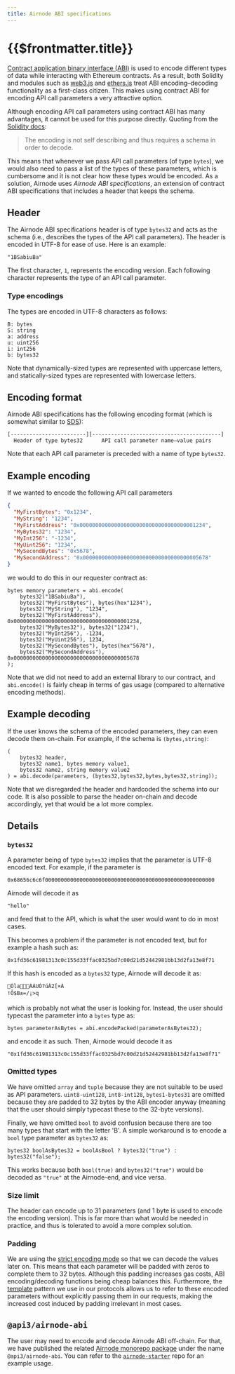 ```yaml
---
title: Airnode ABI specifications
---
```


# {{$frontmatter.title}}

<TocHeader /> <TOC class="table-of-contents" :include-level="[2,4]" />

[Contract application binary interface (ABI)](https://docs.soliditylang.org/en/v0.6.12/abi-spec.html) is used to encode
different types of data while interacting with Ethereum contracts. As a result, both Solidity and modules such as
[web3.js](https://web3js.readthedocs.io/) and [ethers.js](https://docs.ethers.io/) treat ABI encoding–decoding
functionality as a first-class citizen. This makes using contract ABI for encoding API call parameters a very attractive
option.

Although encoding API call parameters using contract ABI has many advantages, it cannot be used for this purpose
directly. Quoting from the [Solidity docs](https://docs.soliditylang.org/en/v0.6.12/abi-spec.html):

> The encoding is not self describing and thus requires a schema in order to decode.

This means that whenever we pass API call parameters (of type `bytes`), we would also need to pass a list of the types
of these parameters, which is cumbersome and it is not clear how these types would be encoded. As a solution, Airnode
uses _Airnode ABI specifications_, an extension of contract ABI specifications that includes a header that keeps the
schema.

## Header

The Airnode ABI specifications header is of type `bytes32` and acts as the schema (i.e., describes the types of the API
call parameters). The header is encoded in UTF-8 for ease of use. Here is an example:

```
"1BSabiuBa"
```

The first character, `1`, represents the encoding version. Each following character represents the type of an API call
parameter.

### Type encodings

The types are encoded in UTF-8 characters as follows:

```
B: bytes
S: string
a: address
u: uint256
i: int256
b: bytes32
```

Note that dynamically-sized types are represented with uppercase letters, and statically-sized types are represented
with lowercase letters.

## Encoding format

Airnode ABI specifications has the following encoding format (which is somewhat similar to
[SDS](https://github.com/antirez/sds)):

```
[------------------------][-----------------------------------------]
  Header of type bytes32      API call parameter name–value pairs
```

Note that each API call parameter is preceded with a name of type `bytes32`.

## Example encoding

If we wanted to encode the following API call parameters

```json
{
  "MyFirstBytes": "0x1234",
  "MyString": "1234",
  "MyFirstAddress": "0x0000000000000000000000000000000000001234",
  "MyBytes32": "1234",
  "MyInt256": "-1234",
  "MyUint256": "1234",
  "MySecondBytes": "0x5678",
  "MySecondAddress": "0x0000000000000000000000000000000000005678"
}
```

we would to do this in our requester contract as:

```solidity
bytes memory parameters = abi.encode(
    bytes32("1BSabiuBa"),
    bytes32("MyFirstBytes"), bytes(hex"1234"),
    bytes32("MyString"), "1234",
    bytes32("MyFirstAddress"), 0x0000000000000000000000000000000000001234,
    bytes32("MyBytes32"), bytes32("1234"),
    bytes32("MyInt256"), -1234,
    bytes32("MyUint256"), 1234,
    bytes32("MySecondBytes"), bytes(hex"5678"),
    bytes32("MySecondAddress"), 0x0000000000000000000000000000000000005678
);
```

Note that we did not need to add an external library to our contract, and `abi.encode()` is fairly cheap in terms of gas
usage (compared to alternative encoding methods).

## Example decoding

If the user knows the schema of the encoded parameters, they can even decode them on-chain. For example, if the schema
is `(bytes,string)`:

```solidity
(
    bytes32 header,
    bytes32 name1, bytes memory value1,
    bytes32 name2, string memory value2
) = abi.decode(parameters, (bytes32,bytes32,bytes,bytes32,string));
```

Note that we disregarded the header and hardcoded the schema into our code. It is also possible to parse the header
on-chain and decode accordingly, yet that would be a lot more complex.

## Details

### `bytes32`

A parameter being of type `bytes32` implies that the parameter is UTF-8 encoded text. For example, if the parameter is

```
0x68656c6c6f000000000000000000000000000000000000000000000000000000
```

Airnode will decode it as

```
"hello"
```

and feed that to the API, which is what the user would want to do in most cases.

This becomes a problem if the parameter is not encoded text, but for example a hash such as:

```
0x1fd36c61981313c0c155d33ffac0325bd7c00d21d52442981bb13d2fa13e8f71
```

If this hash is encoded as a `bytes32` type, Airnode will decode it as:

```
ÓlaÀÁUÓ?úÀ2[×À
!Õ$B±=/¡>q
```

which is probably not what the user is looking for. Instead, the user should typecast the parameter into a `bytes` type
as:

```solidity
bytes parameterAsBytes = abi.encodePacked(parameterAsBytes32);
```

and encode it as such. Then, Airnode would decode it as

```
"0x1fd36c61981313c0c155d33ffac0325bd7c00d21d52442981bb13d2fa13e8f71"
```

### Omitted types

We have omitted `array` and `tuple` because they are not suitable to be used as API parameters. `uint8-uint128`,
`int8-int128`, `bytes1-bytes31` are omitted because they are padded to 32 bytes by the ABI encoder anyway (meaning that
the user should simply typecast these to the 32-byte versions).

Finally, we have omitted `bool` to avoid confusion because there are too many types that start with the letter 'B'. A
simple workaround is to encode a `bool` type parameter as `bytes32` as:

```solidity
bytes32 boolAsBytes32 = boolAsBool ? bytes32("true") : bytes32("false");
```

This works because both `bool(true)` and `bytes32("true")` would be decoded as `"true"` at the Airnode-end, and vice
versa.

### Size limit

The header can encode up to 31 parameters (and 1 byte is used to encode the encoding version). This is far more than
what would be needed in practice, and thus is tolerated to avoid a more complex solution.

### Padding

We are using the [strict encoding mode](https://docs.soliditylang.org/en/v0.6.12/abi-spec.html#strict-encoding-mode) so
that we can decode the values later on. This means that each parameter will be padded with zeros to complete them to 32
bytes. Although this padding increases gas costs, ABI encoding/decoding functions being cheap balances this.
Furthermore, the [template](../concepts/template.md) pattern we use in our protocols allows us to refer to these encoded
parameters without explicitly passing them in our requests, making the increased cost induced by padding irrelevant in
most cases.

## `@api3/airnode-abi`

The user may need to encode and decode Airnode ABI off-chain. For that, we have published the related [Airnode monorepo
package](https://github.com/api3dao/airnode/tree/pre-alpha/packages/airnode-abi) under the name `@api3/airnode-abi`. You
can refer to the
[`airnode-starter`](https://github.com/api3dao/airnode-starter/blob/b521d9d77dc3c4d3f6b27adf674adca3a3fba05f/scripts/make-request.js#L25)
repo for an example usage.

